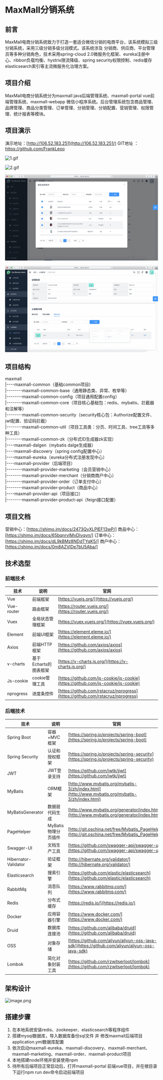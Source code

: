 # MaxMall分销系统
## 前言
MaxMall电商分销系统致力于打造一套适合微信分销的电商平台，该系统模拟三级分销系统，采用三级分销多级分润模式。该系统涉及 分销商、供应商、平台管理员等多种分销角色，技术采用spring-cloud 2.0微服务化框架、eureka注册中心、ribbon负载均衡、hystrix限流降级、spring security权限控制、redis缓存 elasticsearch索引等主流微服务化治理方案。

## 项目介绍
MaxMall电商分销系统分为maxmall java后端管理系统、maxmall-portal vue前端管理系统、maxmall-webapp 微信小程序系统。后台管理系统包含商品管理、品牌管理、商品分类管理、订单管理、分销管理、分销配置、营销管理、权限管理、统计报表等模块。

## 项目演示
演示地址：[http://106.52.183.251](http://106.52.183.251/)
GIT地址 ：https://github.com/FrankLeoo

![1.gif](https://github.com/FrankLeoo/maxmall/blob/master/document/系统微服务/1.gif)

![2.gif](https://github.com/FrankLeoo/maxmall/blob/master/document/系统微服务/2.gif)

![3.gif](https://github.com/FrankLeoo/maxmall/blob/master/document/系统微服务/3.gif)

![4.gif](https://github.com/FrankLeoo/maxmall/blob/master/document/系统微服务/4.gif)

## 项目结构
maxmall<br>
|----maxmall-common（基础common项目)<br>
|--------maxmall-common-base（通用静态类、异常、枚举等）<br>
|--------maxmall-common-config（项目通用配置config）<br>
|--------maxmall-common-core（项目核心基础包：redis、mybatis、拦截器和注解等）<br>
|--------maxmall-common-security（security核心包：Authorize配置文件、jwt配置、验证码拦截）<br>
|--------maxmall-common-util（项目工具类：分页、时间工具、tree工具等多种工具）<br>
|--------maxmall-common-zk（分布式ID生成器zk实现）<br>
|----maxmall-dalgen（mybatis dalge生成器）<br>
|----maxmall-discovery（spring config配置中心）<br>
|----maxmall-eureka（eureka分布式注册发现中心）<br>
|----maxmall-provider（后端项目）<br>
|--------maxmall-provider-marketing（会员营销中心）<br>
|--------maxmall-provider-merchant（分销商商户中心）<br>
|--------maxmall-provider-order（订单支付中心）<br>
|--------maxmall-provider-product（商品中心）<br>
|----maxmall-provider-api（项目接口）<br>
|--------maxmall-provider-product-api（feign接口配置）<br>

## 项目文档
营销中心：[https://shimo.im/docs/2473QyXLPlEF13wP/]
商品中心：[https://shimo.im/docs/65bqnrvlMvDIvqyn/]
订单中心：[https://shimo.im/docs/dL9kBMz8NDdTYqK5/]
商户中心：[https://shimo.im/docs/0m8AZVlDe7bU5Aba/]

## 技术选型
### 前端技术
| 技术 | 说明 | 官网 |
| --- | --- | --- |
| Vue | 前端框架 | [https://vuejs.org/](https://vuejs.org/) |
| Vue-router | 路由框架 | [https://router.vuejs.org/](https://router.vuejs.org/) |
| Vuex | 全局状态管理框架 | [https://vuex.vuejs.org/](https://vuex.vuejs.org/) |
| Element | 前端UI框架 | [https://element.eleme.io/](https://element.eleme.io/) |
| Axios | 前端HTTP框架 | [https://github.com/axios/axios](https://github.com/axios/axios) |
| v-charts | 基于Echarts的图表框架 | [https://v-charts.js.org/](https://v-charts.js.org/) |
| Js-cookie | cookie管理工具 | [https://github.com/js-cookie/js-cookie](https://github.com/js-cookie/js-cookie) |
| nprogress | 进度条控件 | [https://github.com/rstacruz/nprogress](https://github.com/rstacruz/nprogress) |

### 后端技术
| 技术 | 说明 | 官网 |
| --- | --- | --- |
| Spring Boot | 容器+MVC框架 | [https://spring.io/projects/spring-boot](https://spring.io/projects/spring-boot) |
| Spring Security | 认证和授权框架 | [https://spring.io/projects/spring-security](https://spring.io/projects/spring-security) |
| JWT | JWT登录支持 | [https://github.com/jwtk/jjwt](https://github.com/jwtk/jjwt) |
| MyBatis | ORM框架 | [http://www.mybatis.org/mybatis-3/zh/index.html](http://www.mybatis.org/mybatis-3/zh/index.html) |
| MyBatisGenerator | 数据层代码生成 | [http://www.mybatis.org/generator/index.html](http://www.mybatis.org/generator/index.html) |
| PageHelper | MyBatis物理分页插件 | [http://git.oschina.net/free/Mybatis_PageHelper](http://git.oschina.net/free/Mybatis_PageHelper) |
| Swagger-UI | 文档生产工具 | [https://github.com/swagger-api/swagger-ui](https://github.com/swagger-api/swagger-ui) |
| Hibernator-Validator | 验证框架 | [http://hibernate.org/validator/](http://hibernate.org/validator/) |
| Elasticsearch | 搜索引擎 | [https://github.com/elastic/elasticsearch](https://github.com/elastic/elasticsearch) |
| RabbitMq | 消息队列 | [https://www.rabbitmq.com/](https://www.rabbitmq.com/) |
| Redis | 分布式缓存 | [https://redis.io/](https://redis.io/) |
| Docker | 应用容器引擎 | [https://www.docker.com/](https://www.docker.com/) |
| Druid | 数据库连接池 | [https://github.com/alibaba/druid](https://github.com/alibaba/druid) |
| OSS | 对象存储 | [https://github.com/aliyun/aliyun-oss-java-sdk](https://github.com/aliyun/aliyun-oss-java-sdk) |
| Lombok | 简化对象封装工具 | [https://github.com/rzwitserloot/lombok](https://github.com/rzwitserloot/lombok) |

## 架构设计
![image.png](https://upload-images.jianshu.io/upload_images/10436362-ecffeb867b0859da.png?imageMogr2/auto-orient/strip%7CimageView2/2/w/1240)

## 搭建步骤
1. 在本地系统安装redis、zookeeper、elasticsearch等程序组件
2. 搭建mysql数据库，导入数据库备份sql文件 并 修改maxmall后端项目application.yml数据库配置
3. 依次启动maxmall-eureka、maxmall-discovery、maxmall-merchant、maxmall-marketing、maxmall-order、maxmall-product项目
4. 本地搭建node环境并安装使用npm
5. 待所有后端项目正常启动后，打开maxmall-portal 前端vue项目，并在根目录下运行npm run dev命令启动前端项目





